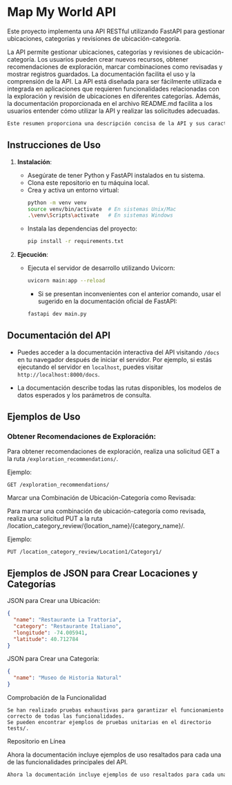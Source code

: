 # Map My World API

Este proyecto implementa una API RESTful utilizando FastAPI para gestionar ubicaciones, categorías y revisiones de ubicación-categoría.

La API permite gestionar ubicaciones, categorías y revisiones de ubicación-categoría. Los usuarios pueden crear nuevos recursos, obtener recomendaciones de exploración, marcar combinaciones como revisadas y mostrar registros guardados. La documentación facilita el uso y la comprensión de la API.
La API está diseñada para ser fácilmente utilizada e integrada en aplicaciones que requieren funcionalidades relacionadas con la exploración y revisión de ubicaciones en diferentes categorías. Además, la documentación proporcionada en el archivo README.md facilita a los usuarios entender cómo utilizar la API y realizar las solicitudes adecuadas.

```css
Este resumen proporciona una descripción concisa de la API y sus características principales, lo que ayuda a los usuarios a entender rápidamente su funcionalidad y cómo utilizarla.
```

## Instrucciones de Uso

1. **Instalación**:
   - Asegúrate de tener Python y FastAPI instalados en tu sistema.
   - Clona este repositorio en tu máquina local.
   - Crea y activa un entorno virtual:
     ```bash
     python -m venv venv
     source venv/bin/activate  # En sistemas Unix/Mac
     .\venv\Scripts\activate   # En sistemas Windows
     ```
   - Instala las dependencias del proyecto:
     ```bash
     pip install -r requirements.txt
     ```

2. **Ejecución**:
   - Ejecuta el servidor de desarrollo utilizando Uvicorn:
     ```bash
     uvicorn main:app --reload
     ```

     * Si se presentan inconvenientes con el anterior comando, usar el sugerido en la documentación oficial de FastAPI:
     ```bash
     fastapi dev main.py
     ```

## Documentación del API

- Puedes acceder a la documentación interactiva del API visitando `/docs` en tu navegador después de iniciar el servidor. Por ejemplo, si estás ejecutando el servidor en `localhost`, puedes visitar `http://localhost:8000/docs`.

- La documentación describe todas las rutas disponibles, los modelos de datos esperados y los parámetros de consulta.

## Ejemplos de Uso

### Obtener Recomendaciones de Exploración:

Para obtener recomendaciones de exploración, realiza una solicitud GET a la ruta `/exploration_recommendations/`.

Ejemplo:
```http
GET /exploration_recommendations/
 ```

Marcar una Combinación de Ubicación-Categoría como Revisada:

Para marcar una combinación de ubicación-categoría como revisada, realiza una solicitud PUT a la ruta /location_category_review/{location_name}/{category_name}/.

Ejemplo:
```http
PUT /location_category_review/Location1/Category1/
```

## Ejemplos de JSON para Crear Locaciones y Categorías

JSON para Crear una Ubicación:
```json
{
  "name": "Restaurante La Trattoria",
  "category": "Restaurante Italiano",
  "longitude": -74.005941,
  "latitude": 40.712784
}
```
JSON para Crear una Categoría:
```json
{
  "name": "Museo de Historia Natural"
}
```
Comprobación de la Funcionalidad

    Se han realizado pruebas exhaustivas para garantizar el funcionamiento correcto de todas las funcionalidades.
    Se pueden encontrar ejemplos de pruebas unitarias en el directorio tests/.

Repositorio en Línea

Ahora la documentación incluye ejemplos de uso resaltados para cada una de las funcionalidades principales del API.
```css
Ahora la documentación incluye ejemplos de uso resaltados para cada una de las funcionalidades principales del API, lo que facilita a los usuarios entender cómo utilizarlo.
```
